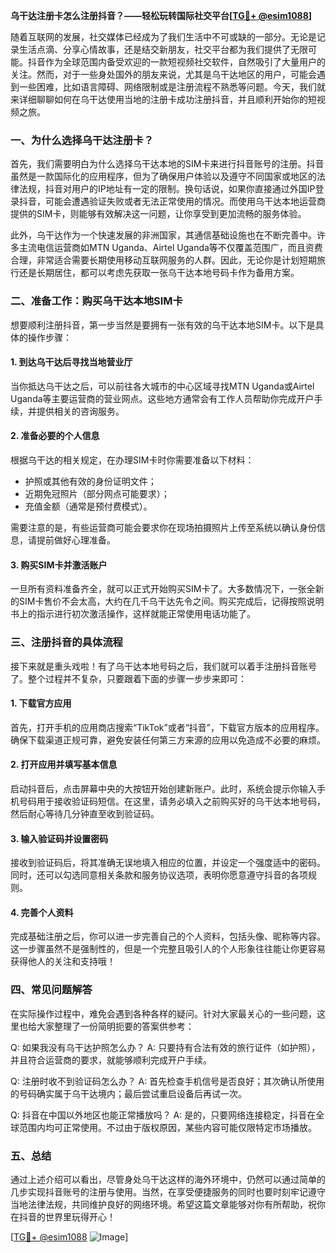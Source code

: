 **乌干达注册卡怎么注册抖音？——轻松玩转国际社交平台[[TG💪+ @esim1088](https://t.me/s/esim1088)]**

随着互联网的发展，社交媒体已经成为了我们生活中不可或缺的一部分。无论是记录生活点滴、分享心情故事，还是结交新朋友，社交平台都为我们提供了无限可能。抖音作为全球范围内备受欢迎的一款短视频社交软件，自然吸引了大量用户的关注。然而，对于一些身处国外的朋友来说，尤其是乌干达地区的用户，可能会遇到一些困难，比如语言障碍、网络限制或是注册流程不熟悉等问题。今天，我们就来详细聊聊如何在乌干达使用当地的注册卡成功注册抖音，并且顺利开始你的短视频之旅。

### 一、为什么选择乌干达注册卡？

首先，我们需要明白为什么选择乌干达本地的SIM卡来进行抖音账号的注册。抖音虽然是一款国际化的应用程序，但为了确保用户体验以及遵守不同国家或地区的法律法规，抖音对用户的IP地址有一定的限制。换句话说，如果你直接通过外国IP登录抖音，可能会遭遇验证失败或者无法正常使用的情况。而使用乌干达本地运营商提供的SIM卡，则能够有效解决这一问题，让你享受到更加流畅的服务体验。

此外，乌干达作为一个快速发展的非洲国家，其通信基础设施也在不断完善中。许多主流电信运营商如MTN Uganda、Airtel Uganda等不仅覆盖范围广，而且资费合理，非常适合需要长期使用移动互联网服务的人群。因此，无论你是计划短期旅行还是长期居住，都可以考虑先获取一张乌干达本地号码卡作为备用方案。

### 二、准备工作：购买乌干达本地SIM卡

想要顺利注册抖音，第一步当然是要拥有一张有效的乌干达本地SIM卡。以下是具体的操作步骤：

#### 1. 到达乌干达后寻找当地营业厅
当你抵达乌干达之后，可以前往各大城市的中心区域寻找MTN Uganda或Airtel Uganda等主要运营商的营业网点。这些地方通常会有工作人员帮助你完成开户手续，并提供相关的咨询服务。

#### 2. 准备必要的个人信息
根据乌干达的相关规定，在办理SIM卡时你需要准备以下材料：
- 护照或其他有效的身份证明文件；
- 近期免冠照片（部分网点可能要求）；
- 充值金额（通常是预付费模式）。

需要注意的是，有些运营商可能会要求你在现场拍摄照片上传至系统以确认身份信息，请提前做好心理准备。

#### 3. 购买SIM卡并激活账户
一旦所有资料准备齐全，就可以正式开始购买SIM卡了。大多数情况下，一张全新的SIM卡售价不会太高，大约在几千乌干达先令之间。购买完成后，记得按照说明书上的指示进行初次激活操作，这样就能正常使用电话功能了。

### 三、注册抖音的具体流程

接下来就是重头戏啦！有了乌干达本地号码之后，我们就可以着手注册抖音账号了。整个过程并不复杂，只要跟着下面的步骤一步步来即可：

#### 1. 下载官方应用
首先，打开手机的应用商店搜索“TikTok”或者“抖音”，下载官方版本的应用程序。确保下载渠道正规可靠，避免安装任何第三方来源的应用以免造成不必要的麻烦。

#### 2. 打开应用并填写基本信息
启动抖音后，点击屏幕中央的大按钮开始创建新账户。此时，系统会提示你输入手机号码用于接收验证码短信。在这里，请务必填入之前购买好的乌干达本地号码，然后耐心等待几分钟直至收到验证码。

#### 3. 输入验证码并设置密码
接收到验证码后，将其准确无误地填入相应的位置，并设定一个强度适中的密码。同时，还可以勾选同意相关条款和服务协议选项，表明你愿意遵守抖音的各项规则。

#### 4. 完善个人资料
完成基础注册之后，你可以进一步完善自己的个人资料，包括头像、昵称等内容。这一步骤虽然不是强制性的，但是一个完整且吸引人的个人形象往往能让你更容易获得他人的关注和支持哦！

### 四、常见问题解答

在实际操作过程中，难免会遇到各种各样的疑问。针对大家最关心的一些问题，这里也给大家整理了一份简明扼要的答案供参考：

Q: 如果我没有乌干达护照怎么办？
A: 只要持有合法有效的旅行证件（如护照），并且符合运营商的要求，就能够顺利完成开户手续。

Q: 注册时收不到验证码怎么办？
A: 首先检查手机信号是否良好；其次确认所使用的号码确实属于乌干达境内；最后尝试重启设备后再试一次。

Q: 抖音在中国以外地区也能正常播放吗？
A: 是的，只要网络连接稳定，抖音在全球范围内均可正常使用。不过由于版权原因，某些内容可能仅限特定市场播放。

### 五、总结

通过上述介绍可以看出，尽管身处乌干达这样的海外环境中，仍然可以通过简单的几步实现抖音账号的注册与使用。当然，在享受便捷服务的同时也要时刻牢记遵守当地法律法规，共同维护良好的网络环境。希望这篇文章能够对你有所帮助，祝你在抖音的世界里玩得开心！

[[TG💪+ @esim1088](https://t.me/s/esim1088) ![Image](https://i.postimg.cc/4NQfJmqS/Snipaste-2025-05-13-00-14-12.png)]